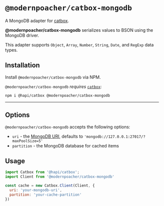 # `@modernpoacher/catbox-mongodb`

A MongoDB adapter for [catbox](https://github.com/hapijs/catbox).

**@modernpoacher/catbox-mongodb** serializes values to BSON using the MongoDB driver.

This adapter supports `Object`, `Array`, `Number`, `String`, `Date`, and `RegExp` data types.

## Installation

Install `@modernpoacher/catbox-mongodb` via NPM.

`@modernpoacher/catbox-mongodb` _requires_ [`catbox`](https://github.com/hapijs/catbox):

```
npm i @hapi/catbox @modernpoacher/catbox-mongodb
```
---

## Options
`@modernpoacher/catbox-mongodb` accepts the following options:

- `uri` - the [MongoDB URI](https://docs.mongodb.com/manual/reference/connection-string/), defaults to `'mongodb://127.0.0.1:27017/?maxPoolSize=5'`
- `partition` - the MongoDB database for cached items

## Usage

```javascript
import Catbox from '@hapi/catbox';
import Client from '@modernpoacher/catbox-mongodb'

const cache = new Catbox.Client(Client, {
  uri: 'your-mongodb-uri',
  partition: 'your-cache-partition'
})
```
